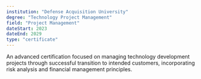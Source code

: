 ```yaml
---
institution: "Defense Acquisition University"
degree: "Technology Project Management"
field: "Project Management"
dateStart: 2023
dateEnd: 2029
type: "certificate"
---
```


An advanced certification focused on managing technology development projects through successful transition to intended customers, incorporating risk analysis and financial management principles.